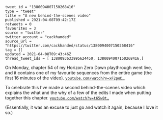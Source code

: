 ```
tweet_id = "1380094007150268416"
type = "tweet"
title = "A new behind-the-scenes video"
published = 2021-04-08T09:42:17Z
retweets = 0
favourites = 3
source = "twitter"
twitter_account = "cackhanded"
source_url = "https://twitter.com/cackhanded/status/1380094007150268416"
tag = []
updated = 2021-04-08T09:43:46Z
thread_tweet_ids = [ 1380093633995624450, 1380094007150268416,]
```

On Monday, chapter 54 of my Horizon Zero Dawn playthrough went live, and it contains one of my favourite sequences from the entire game (the first 16 minutes of the video). [`youtube.com/watch?v=xF2poD…`](https://www.youtube.com/watch?v=xF2poDHo0hA)

To celebrate this I've made a second behind-the-scenes video which explains the what and the why of a few of the edits I made when putting together this chapter. [`youtube.com/watch?v=t65w8t…`](https://www.youtube.com/watch?v=t65w8tDQn-g)

(Essentially, it was an excuse to just go and watch it again, because I love it so.)

